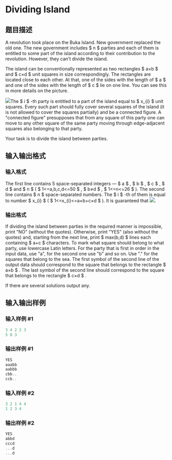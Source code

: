 # Dividing Island

## 题目描述

A revolution took place on the Buka Island. New government replaced the old one. The new government includes $ n $ parties and each of them is entitled to some part of the island according to their contribution to the revolution. However, they can't divide the island.

The island can be conventionally represented as two rectangles $ a×b $ and $ c×d $ unit squares in size correspondingly. The rectangles are located close to each other. At that, one of the sides with the length of $ a $ and one of the sides with the length of $ c $ lie on one line. You can see this in more details on the picture.

![](https://cdn.luogu.com.cn/upload/vjudge_pic/CF63D/d0dfe8fb20d3bd76651bd208632c7ccbf8e3af11.png)The $ i $ -th party is entitled to a part of the island equal to $ x_{i} $ unit squares. Every such part should fully cover several squares of the island (it is not allowed to cover the squares partially) and be a connected figure. A "connected figure" presupposes that from any square of this party one can move to any other square of the same party moving through edge-adjacent squares also belonging to that party.

Your task is to divide the island between parties.

## 输入输出格式

### 输入格式

The first line contains 5 space-separated integers — $ a $ , $ b $ , $ c $ , $ d $ and $ n $ ( $ 1<=a,b,c,d<=50 $ , $ b≠d $ , $ 1<=n<=26 $ ). The second line contains $ n $ space-separated numbers. The $ i $ -th of them is equal to number $ x_{i} $ ( $ 1<=x_{i}<=a×b+c×d $ ). It is guaranteed that ![](https://cdn.luogu.com.cn/upload/vjudge_pic/CF63D/e1826e0bca0e4aef8f77e22fd146f0cb74f4209c.png).

### 输出格式

If dividing the island between parties in the required manner is impossible, print "NO" (without the quotes). Otherwise, print "YES" (also without the quotes) and, starting from the next line, print $ max(b,d) $ lines each containing $ a+c $ characters. To mark what square should belong to what party, use lowercase Latin letters. For the party that is first in order in the input data, use "a", for the second one use "b" and so on. Use "." for the squares that belong to the sea. The first symbol of the second line of the output data should correspond to the square that belongs to the rectangle $ a×b $ . The last symbol of the second line should correspond to the square that belongs to the rectangle $ c×d $ .

If there are several solutions output any.

## 输入输出样例

### 输入样例 #1

```cpp
3 4 2 2 3
5 8 3

```
### 输出样例 #1

```cpp
YES
aaabb
aabbb
cbb..
ccb..

```
### 输入样例 #2

```cpp
3 2 1 4 4
1 2 3 4

```
### 输出样例 #2

```cpp
YES
abbd
cccd
...d
...d

```
